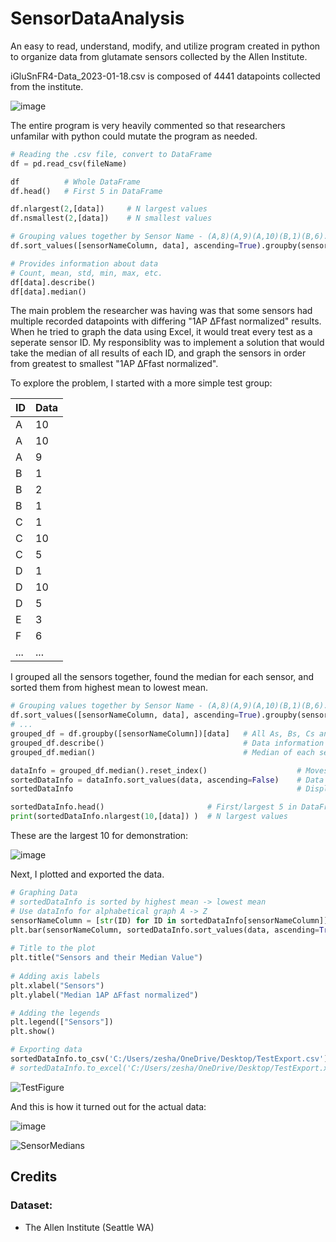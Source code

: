 # SensorDataAnalysis
An easy to read, understand, modify, and utilize program created in python to organize data from glutamate sensors collected by the Allen Institute.

iGluSnFR4-Data_2023-01-18.csv is composed of 4441 datapoints collected from the institute.

![image](https://github.com/zeshanbasaran/SensorDataAnalysis/assets/116126778/7a61e282-c7c7-482a-8bbe-2581b6d5e89a)

The entire program is very heavily commented so that researchers unfamilar with python could mutate the program as needed.

```python
# Reading the .csv file, convert to DataFrame
df = pd.read_csv(fileName)

df          # Whole DataFrame
df.head()   # First 5 in DataFrame

df.nlargest(2,[data])     # N largest values
df.nsmallest(2,[data])    # N smallest values

# Grouping values together by Sensor Name - (A,8)(A,9)(A,10)(B,1)(B,6)...
df.sort_values([sensorNameColumn, data], ascending=True).groupby(sensorNameColumn).head(10)

# Provides information about data
# Count, mean, std, min, max, etc.
df[data].describe()
df[data].median()
```

The main problem the researcher was having was that some sensors had multiple recorded datapoints with differing "1AP ∆Ffast normalized" results. When he tried to graph the data using Excel, it would treat every test as a seperate sensor ID. My responsiblity was to implement a solution that would take the median of all results of each ID, and graph the sensors in order from greatest to smallest "1AP ∆Ffast normalized". 

To explore the problem, I started with a more simple test group:

|ID|Data|
|---|---|
|A|10|
|A|10|
|A|9|
|B|1|
|B|2|
|B|1|
|C|1|
|C|10|
|C|5|
|D|1|
|D|10|
|D|5|
|E|3|
|F|6|
|...|...|

I grouped all the sensors together, found the median for each sensor, and sorted them from highest mean to lowest mean.

```python
# Grouping values together by Sensor Name - (A,8)(A,9)(A,10)(B,1)(B,6)...
df.sort_values([sensorNameColumn, data], ascending=True).groupby(sensorNameColumn).head(10)
# ...
grouped_df = df.groupby([sensorNameColumn])[data]   # All As, Bs, Cs and so forth are grouped together
grouped_df.describe()                               # Data information given about each sensor seperately
grouped_df.median()                                 # Median of each sensor. In order of sensors

dataInfo = grouped_df.median().reset_index()                    # Moves "Sensor Name" back as column title
sortedDataInfo = dataInfo.sort_values(data, ascending=False)    # Data sorted by highest mean -> lowest mean
sortedDataInfo                                                  # Display the sorted data

sortedDataInfo.head()                       # First/largest 5 in DataFrame
print(sortedDataInfo.nlargest(10,[data]) )  # N largest values
```

These are the largest 10 for demonstration:

![image](https://github.com/zeshanbasaran/SensorDataAnalysis/assets/116126778/ca82c93d-15ad-4f21-a037-dbd9422eada1)

Next, I plotted and exported the data.

```python
# Graphing Data
# sortedDataInfo is sorted by highest mean -> lowest mean
# Use dataInfo for alphabetical graph A -> Z
sensorNameColumn = [str(ID) for ID in sortedDataInfo[sensorNameColumn]]     # Convert to string for graph
plt.bar(sensorNameColumn, sortedDataInfo.sort_values(data, ascending=True)[data])
 
# Title to the plot
plt.title("Sensors and their Median Value")
 
# Adding axis labels
plt.xlabel("Sensors")
plt.ylabel("Median 1AP ∆Ffast normalized")

# Adding the legends
plt.legend(["Sensors"])
plt.show()

# Exporting data
sortedDataInfo.to_csv('C:/Users/zesha/OneDrive/Desktop/TestExport.csv')
# sortedDataInfo.to_excel('C:/Users/zesha/OneDrive/Desktop/TestExport.xlsx')
```

![TestFigure](https://github.com/zeshanbasaran/SensorDataAnalysis/assets/116126778/237eae3b-6fad-4bea-90b2-06310c22ee00)

And this is how it turned out for the actual data:

![image](https://github.com/zeshanbasaran/SensorDataAnalysis/assets/116126778/a16ec1b2-4100-4d6f-84e7-d3fe215d4dc4)

![SensorMedians](https://github.com/zeshanbasaran/SensorDataAnalysis/assets/116126778/5bb0a67a-7e31-4084-a235-6c8e931cd270)

## Credits

### Dataset:
- The Allen Institute (Seattle WA)

